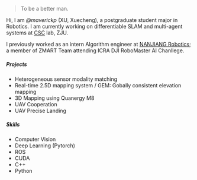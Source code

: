 > To be a better man.

Hi, I am *@maverickp* (XU, Xuecheng), a postgraduate student major in Robotics. I am currently working on differentiable SLAM and multi-agent systems at [CSC](http://www.csc.zju.edu.cn/) lab, ZJU. 

I previously worked as an intern Algorithm engineer at [NANJIANG Robotics](http://www.njrobot.com/); a member of ZMART Team attending ICRA DJI RoboMaster AI Chanllege.

##### Projects

- Heterogeneous sensor modality matching
- Real-time 2.5D mapping system / GEM: Gobally consistent elevation mapping
- 3D Mapping using Quanergy M8
- UAV Cooperation
- UAV Precise Landing

##### Skills

- Computer Vision
- Deep Learning (Pytorch)
- ROS
- CUDA
- C++
- Python  


